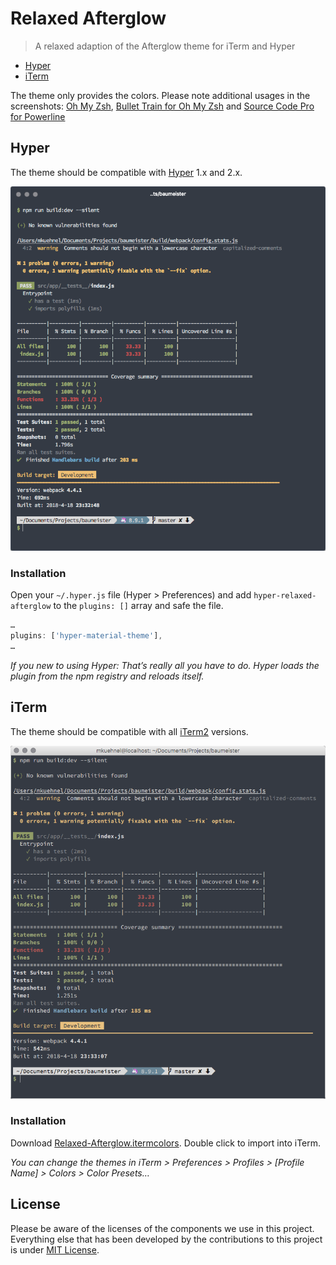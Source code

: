 # Relaxed Afterglow

> A relaxed adaption of the Afterglow theme for iTerm and Hyper

- [Hyper](#hyper)
- [iTerm](#iterm)

The theme only provides the colors. Please note additional usages in the screenshots: [Oh My Zsh](https://github.com/robbyrussell/oh-my-zsh), [Bullet Train for Oh My Zsh](https://github.com/caiogondim/bullet-train.zsh) and [Source Code Pro for Powerline](https://github.com/powerline/fonts/blob/master/SourceCodePro/Source%20Code%20Pro%20for%20Powerline.otf)

## Hyper

The theme should be compatible with [Hyper](https://hyper.is/) 1.x and 2.x.

![Screenshot](hyper.png)

### Installation

Open your `~/.hyper.js` file (Hyper > Preferences) and add `hyper-relaxed-afterglow` to the `plugins: []` array and safe the file.

```js
…
plugins: ['hyper-material-theme'],
…
```

_If you new to using Hyper:_
_That’s really all you have to do. Hyper loads the plugin from the npm registry and reloads itself._

## iTerm

The theme should be compatible with all [iTerm2](https://iterm2.com/) versions.

![Screenshot](iterm.png)

### Installation

Download [Relaxed-Afterglow.itermcolors](https://cdn.rawgit.com/mischah/Relaxed-Afterglow/1a9fc804/Relaxed-Afterglow.itermcolors). Double click to import into iTerm.

_You can change the themes in iTerm > Preferences > Profiles > [Profile Name] > Colors > Color Presets…_

## License

Please be aware of the licenses of the components we use in this project.
Everything else that has been developed by the contributions to this project is under [MIT License](LICENSE).
